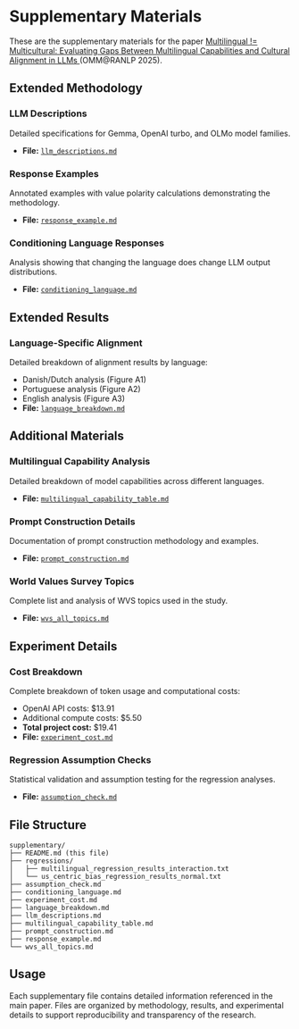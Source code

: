 # Supplementary Materials

These are the supplementary materials for the paper [Multilingual != Multicultural: Evaluating Gaps Between Multilingual Capabilities and Cultural Alignment in LLMs
](https://arxiv.org/abs/2502.16534) (OMM@RANLP 2025).

## Extended Methodology

### LLM Descriptions
Detailed specifications for Gemma, OpenAI turbo, and OLMo model families.
- **File:** [`llm_descriptions.md`](llm_descriptions.md)

### Response Examples
Annotated examples with value polarity calculations demonstrating the methodology.
- **File:** [`response_example.md`](response_example.md)

### Conditioning Language Responses
Analysis showing that changing the language does change LLM output distributions.
- **File:** [`conditioning_language.md`](conditioning_language.md)

## Extended Results

### Language-Specific Alignment
Detailed breakdown of alignment results by language:
- Danish/Dutch analysis (Figure A1)
- Portuguese analysis (Figure A2) 
- English analysis (Figure A3)
- **File:** [`language_breakdown.md`](language_breakdown.md)

## Additional Materials

### Multilingual Capability Analysis
Detailed breakdown of model capabilities across different languages.
- **File:** [`multilingual_capability_table.md`](multilingual_capability_table.md)

### Prompt Construction Details
Documentation of prompt construction methodology and examples.
- **File:** [`prompt_construction.md`](prompt_construction.md)

### World Values Survey Topics
Complete list and analysis of WVS topics used in the study.
- **File:** [`wvs_all_topics.md`](wvs_all_topics.md)

## Experiment Details

### Cost Breakdown
Complete breakdown of token usage and computational costs:
- OpenAI API costs: $13.91
- Additional compute costs: $5.50
- **Total project cost:** $19.41
- **File:** [`experiment_cost.md`](experiment_cost.md)

### Regression Assumption Checks
Statistical validation and assumption testing for the regression analyses.
- **File:** [`assumption_check.md`](assumption_check.md)

## File Structure

```
supplementary/
├── README.md (this file)
├── regressions/
│   ├── multilingual_regression_results_interaction.txt
│   └── us_centric_bias_regression_results_normal.txt
├── assumption_check.md
├── conditioning_language.md
├── experiment_cost.md
├── language_breakdown.md
├── llm_descriptions.md
├── multilingual_capability_table.md
├── prompt_construction.md
├── response_example.md
└── wvs_all_topics.md
```

## Usage

Each supplementary file contains detailed information referenced in the main paper. Files are organized by methodology, results, and experimental details to support reproducibility and transparency of the research.